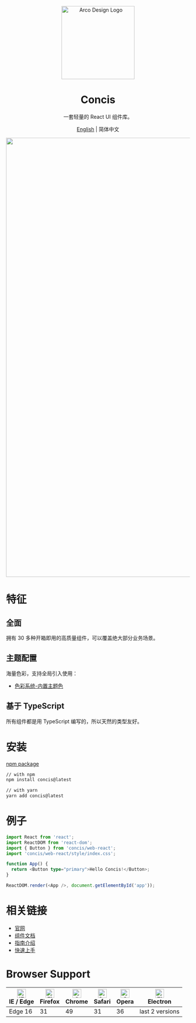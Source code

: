<div align="center">
  <a href="http://concis.org.cn/#/" target="_blank">
    <img alt="Arco Design Logo" width="200" src="http://concis.org.cn/images/concis-logo.png"/>
  </a>
</div>
<div align="center">
  <h1>Concis</h1>
</div>

<div align="center">

一套轻量的 React UI 组件库。

</div>

<div align="center">

[English](./README.md) | 简体中文

</div>

<div align="center">
  <img src="http://concis.org.cn/images/index-document.jpg" width="1200" />
</div>

# 特征

## 全面

拥有 30 多种开箱即用的高质量组件，可以覆盖绝大部分业务场景。

## 主题配置

海量色彩，支持全局引入使用：

- [色彩系统-内置主题色](http://concis.org.cn/#/guide/xcolor)

## 基于 TypeScript

所有组件都是用 TypeScript 编写的，所以天然的类型友好。

# 安装

[npm package](https://www.npmjs.com/package/@arco-design/web-react)

```bash
// with npm
npm install concis@latest

// with yarn
yarn add concis@latest
```

# 例子

```typescript
import React from 'react';
import ReactDOM from 'react-dom';
import { Button } from 'concis/web-react';
import 'concis/web-react/style/index.css';

function App() {
  return <Button type="primary">Hello Concis!</Button>;
}

ReactDOM.render(<App />, document.getElementById('app'));
```

# 相关链接

- [官网](http://concis.org.cn/#/)
- [组件文档](http://concis.org.cn/#/common/button)
- [指南介绍](http://concis.org.cn/#/guide/introduce)
- [快速上手](http://concis.org.cn/#/guide/teuse)

# Browser Support

| [<img src="https://p1-arco.byteimg.com/tos-cn-i-uwbnlip3yd/08095282566ac4e0fd98f89aed934b65.png~tplv-uwbnlip3yd-png.png" alt="IE / Edge" width="24px" height="24px" />](http://godban.github.io/browsers-support-badges/)<br/>IE / Edge | [<img src="https://p1-arco.byteimg.com/tos-cn-i-uwbnlip3yd/40ad73571879dd8d9fd3fd524e0e45a4.png~tplv-uwbnlip3yd-png.png" alt="Firefox" width="24px" height="24px" />](http://godban.github.io/browsers-support-badges/)<br/>Firefox | [<img src="https://p1-arco.byteimg.com/tos-cn-i-uwbnlip3yd/4f59d35f6d6837b042c8badd95871b1d.png~tplv-uwbnlip3yd-png.png" alt="Chrome" width="24px" height="24px" />](http://godban.github.io/browsers-support-badges/)<br/>Chrome | [<img src="https://p1-arco.byteimg.com/tos-cn-i-uwbnlip3yd/eee2667f837a9c2ed531805850bf43ec.png~tplv-uwbnlip3yd-png.png" alt="Safari" width="24px" height="24px" />](http://godban.github.io/browsers-support-badges/)<br/>Safari | [<img src="https://p1-arco.byteimg.com/tos-cn-i-uwbnlip3yd/3240334d3967dd263c8f4cdd2d93c525.png~tplv-uwbnlip3yd-png.png" alt="Opera" width="24px" height="24px" />](http://godban.github.io/browsers-support-badges/)<br/>Opera | [<img src="https://p1-arco.byteimg.com/tos-cn-i-uwbnlip3yd/f2454685df95a1a557a61861c5bec256.png~tplv-uwbnlip3yd-png.png" alt="Electron" width="24px" height="24px" />](http://godban.github.io/browsers-support-badges/)<br/>Electron |
| --- | --- | --- | --- | --- | --- |
| Edge 16 | 31 | 49 | 31 | 36 | last 2 versions |
